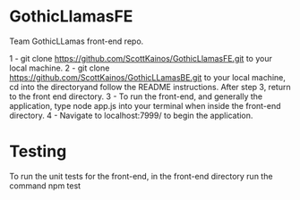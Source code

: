 # GothicLlamasFE
Team  GothicLLamas front-end repo.

1 - git clone https://github.com/ScottKainos/GothicLlamasFE.git to your local machine.
2 - git clone https://github.com/ScottKainos/GothicLLamasBE.git to your local machine, cd  into the directoryand follow the README instructions. After step 3, return to the front end directory.
3 - To run the front-end, and generally the application, type node app.js into your terminal when inside the front-end directory.
4 - Navigate to localhost:7999/ to begin the application.

# Testing
To run the unit tests for the front-end, in the front-end directory run the command npm test
